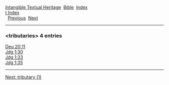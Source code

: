 [Intangible Textual Heritage](../../index)  [Bible](../index) 
[Index](index)   
[t Index](_t_)  
  [Previous](c11785)  [Next](c11787) 

------------------------------------------------------------------------

### &lt;tributaries&gt; 4 entries

[Deu 20:11](../kjv/deu020.htm#011)  
[Jdg 1:30](../kjv/jdg001.htm#030)  
[Jdg 1:33](../kjv/jdg001.htm#033)  
[Jdg 1:35](../kjv/jdg001.htm#035)  

------------------------------------------------------------------------

[Next: tributary (1)](c11787)
